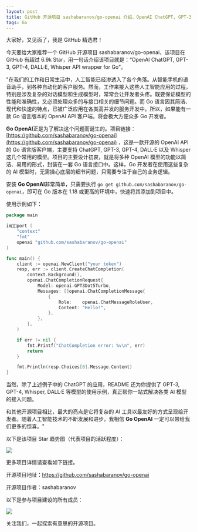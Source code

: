 ```yaml
---
layout: post
title: GitHub 开源项目 sashabaranov/go-openai 介绍，OpenAI ChatGPT, GPT-3, GPT-4, DALL·E, Whisper API wrapper for Go
tags: Go
---
```


大家好，又见面了，我是 GitHub 精选君！

今天要给大家推荐一个 GitHub 开源项目 sashabaranov/go-openai，该项目在 GitHub 有超过 6.9k Star，用一句话介绍该项目就是：“OpenAI ChatGPT, GPT-3, GPT-4, DALL·E, Whisper API wrapper for Go”。





"在我们的工作和日常生活中，人工智能已经渗透入了各个角落。从智能手机的语音助手，到各种自动化的客户服务。然而，工作来接入这些人工智能应用的过程，特别是涉及复杂的对话模型和生成模型时，常常会让开发者头疼。既要保证模型的性能和准确性，又必须处理众多的与接口相关的细节问题。而 Go 语言因其简洁、现代和快速的特点，已被广泛应用在各类高并发的服务开发中。所以，如果能有一款 Go 语言版本的 OpenAI API 客户端，将会极大方便众多 Go 开发者。

**Go OpenAI**正是为了解决这个问题而诞生的。项目链接：[https://github.com/sashabaranov/go-openai](https://github.com/sashabaranov/go-openai) ，这是一款开源的 OpenAI API 的 Go 语言版客户端，主要支持 ChatGPT, GPT-3, GPT-4, DALL·E 以及 Whisper 这几个常用的模型。项目的主要设计初衷，就是将多种 OpenAI 模型的功能以简洁、易用的形式，封装在一套 Go 语言接口中。这样，Go 开发者在使用这些复杂的 AI 模型时，无需操心底层的细节问题，只需要专注于自己的业务逻辑。

安装 **Go OpenAI**非常简单，只需要执行 `go get github.com/sashabaranov/go-openai`，即可在 Go 版本在 1.18 或更高的环境中，快速将其添加到项目中。

使用示例如下：
```go
package main

import (
	"context"
	"fmt"
	openai "github.com/sashabaranov/go-openai"
)

func main() {
	client := openai.NewClient("your token")
	resp, err := client.CreateChatCompletion(
		context.Background(),
		openai.ChatCompletionRequest{
			Model: openai.GPT3Dot5Turbo,
			Messages: []openai.ChatCompletionMessage{
				{
					Role:    openai.ChatMessageRoleUser,
					Content: "Hello!",
				},
			},
		},
	)

	if err != nil {
		fmt.Printf("ChatCompletion error: %v\n", err)
		return
	}

	fmt.Println(resp.Choices[0].Message.Content)
}
```
当然，除了上述例子中的 ChatGPT 的应用，README 还为你提供了 GPT-3, GPT-4, Whisper, DALL·E 等模型的使用示例，真正帮你一站式解决各类 AI 模型的接入问题。

和其他开源项目相比，最大的亮点是它将复杂的 AI 工具以最友好的方式呈现给开发者。随着人工智能技术的不断发展和进步，我相信 **Go OpenAI** 一定可以带给我们更多的惊喜。"


以下是该项目 Star 趋势图（代表项目的活跃程度）：

![](https://api.star-history.com/svg?repos=sashabaranov/go-openai&type=Timeline)

更多项目详情请查看如下链接。

开源项目地址：https://github.com/sashabaranov/go-openai 

开源项目作者：sashabaranov

以下是参与项目建设的所有成员：

![](https://contrib.rocks/image?repo=sashabaranov/go-openai)

关注我们，一起探索有意思的开源项目。

